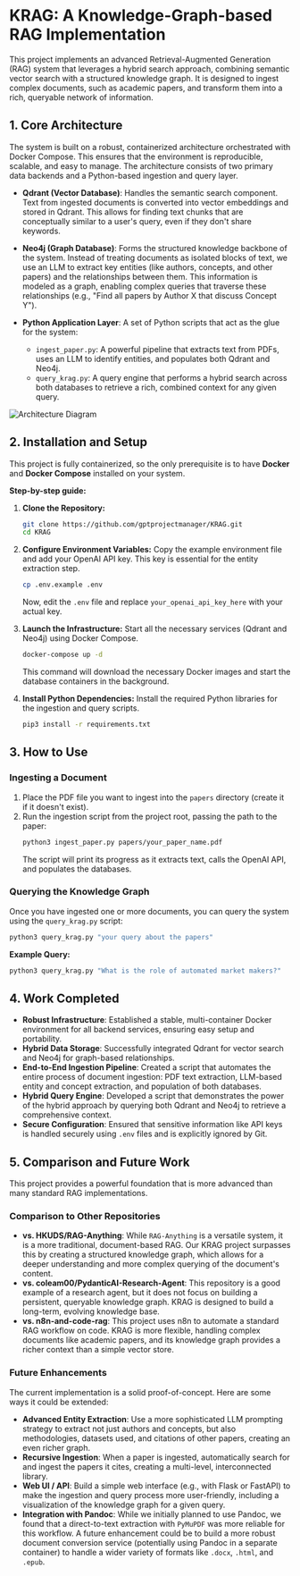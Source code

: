 # KRAG: A Knowledge-Graph-based RAG Implementation

This project implements an advanced Retrieval-Augmented Generation (RAG) system that leverages a hybrid search approach, combining semantic vector search with a structured knowledge graph. It is designed to ingest complex documents, such as academic papers, and transform them into a rich, queryable network of information.

## 1. Core Architecture

The system is built on a robust, containerized architecture orchestrated with Docker Compose. This ensures that the environment is reproducible, scalable, and easy to manage. The architecture consists of two primary data backends and a Python-based ingestion and query layer.

- **Qdrant (Vector Database)**: Handles the semantic search component. Text from ingested documents is converted into vector embeddings and stored in Qdrant. This allows for finding text chunks that are conceptually similar to a user's query, even if they don't share keywords.

- **Neo4j (Graph Database)**: Forms the structured knowledge backbone of the system. Instead of treating documents as isolated blocks of text, we use an LLM to extract key entities (like authors, concepts, and other papers) and the relationships between them. This information is modeled as a graph, enabling complex queries that traverse these relationships (e.g., "Find all papers by Author X that discuss Concept Y").

- **Python Application Layer**: A set of Python scripts that act as the glue for the system:
    - `ingest_paper.py`: A powerful pipeline that extracts text from PDFs, uses an LLM to identify entities, and populates both Qdrant and Neo4j.
    - `query_krag.py`: A query engine that performs a hybrid search across both databases to retrieve a rich, combined context for any given query.

![Architecture Diagram](https://i.imgur.com/your-architecture-diagram.png)  <!-- Placeholder for a diagram -->

## 2. Installation and Setup

This project is fully containerized, so the only prerequisite is to have **Docker** and **Docker Compose** installed on your system.

**Step-by-step guide:**

1.  **Clone the Repository:**
    ```bash
    git clone https://github.com/gptprojectmanager/KRAG.git
    cd KRAG
    ```

2.  **Configure Environment Variables:**
    Copy the example environment file and add your OpenAI API key. This key is essential for the entity extraction step.
    ```bash
    cp .env.example .env
    ```
    Now, edit the `.env` file and replace `your_openai_api_key_here` with your actual key.

3.  **Launch the Infrastructure:**
    Start all the necessary services (Qdrant and Neo4j) using Docker Compose.
    ```bash
    docker-compose up -d
    ```
    This command will download the necessary Docker images and start the database containers in the background.

4.  **Install Python Dependencies:**
    Install the required Python libraries for the ingestion and query scripts.
    ```bash
    pip3 install -r requirements.txt
    ```

## 3. How to Use

### Ingesting a Document

1.  Place the PDF file you want to ingest into the `papers` directory (create it if it doesn't exist).
2.  Run the ingestion script from the project root, passing the path to the paper:
    ```bash
    python3 ingest_paper.py papers/your_paper_name.pdf
    ```
    The script will print its progress as it extracts text, calls the OpenAI API, and populates the databases.

### Querying the Knowledge Graph

Once you have ingested one or more documents, you can query the system using the `query_krag.py` script:
```bash
python3 query_krag.py "your query about the papers"
```

**Example Query:**
```bash
python3 query_krag.py "What is the role of automated market makers?"
```

## 4. Work Completed

- **Robust Infrastructure**: Established a stable, multi-container Docker environment for all backend services, ensuring easy setup and portability.
- **Hybrid Data Storage**: Successfully integrated Qdrant for vector search and Neo4j for graph-based relationships.
- **End-to-End Ingestion Pipeline**: Created a script that automates the entire process of document ingestion: PDF text extraction, LLM-based entity and concept extraction, and population of both databases.
- **Hybrid Query Engine**: Developed a script that demonstrates the power of the hybrid approach by querying both Qdrant and Neo4j to retrieve a comprehensive context.
- **Secure Configuration**: Ensured that sensitive information like API keys is handled securely using `.env` files and is explicitly ignored by Git.

## 5. Comparison and Future Work

This project provides a powerful foundation that is more advanced than many standard RAG implementations.

### Comparison to Other Repositories

- **vs. HKUDS/RAG-Anything**: While `RAG-Anything` is a versatile system, it is a more traditional, document-based RAG. Our KRAG project surpasses this by creating a structured knowledge graph, which allows for a deeper understanding and more complex querying of the document's content.
- **vs. coleam00/PydanticAI-Research-Agent**: This repository is a good example of a research agent, but it does not focus on building a persistent, queryable knowledge graph. KRAG is designed to build a long-term, evolving knowledge base.
- **vs. n8n-and-code-rag**: This project uses n8n to automate a standard RAG workflow on code. KRAG is more flexible, handling complex documents like academic papers, and its knowledge graph provides a richer context than a simple vector store.

### Future Enhancements

The current implementation is a solid proof-of-concept. Here are some ways it could be extended:

- **Advanced Entity Extraction**: Use a more sophisticated LLM prompting strategy to extract not just authors and concepts, but also methodologies, datasets used, and citations of other papers, creating an even richer graph.
- **Recursive Ingestion**: When a paper is ingested, automatically search for and ingest the papers it cites, creating a multi-level, interconnected library.
- **Web UI / API**: Build a simple web interface (e.g., with Flask or FastAPI) to make the ingestion and query process more user-friendly, including a visualization of the knowledge graph for a given query.
- **Integration with Pandoc**: While we initially planned to use Pandoc, we found that a direct-to-text extraction with `PyMuPDF` was more reliable for this workflow. A future enhancement could be to build a more robust document conversion service (potentially using Pandoc in a separate container) to handle a wider variety of formats like `.docx`, `.html`, and `.epub`.